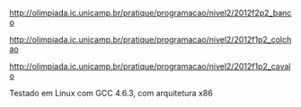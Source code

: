 http://olimpiada.ic.unicamp.br/pratique/programacao/nivel2/2012f2p2_banco

http://olimpiada.ic.unicamp.br/pratique/programacao/nivel2/2012f1p2_colchao

http://olimpiada.ic.unicamp.br/pratique/programacao/nivel2/2012f1p2_cavalo

Testado em Linux com GCC 4.6.3, com arquitetura x86

